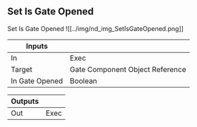 ## Set Is Gate Opened
Set Is Gate Opened
![[../img/nd_img_SetIsGateOpened.png]]

|Inputs||
|--|--|
| In | Exec |
| Target | Gate Component Object Reference |
| In Gate Opened | Boolean |

|Outputs||
|--|--|
| Out | Exec |

